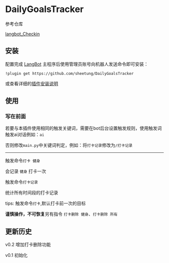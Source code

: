 # DailyGoalsTracker

参考仓库

[langbot_Checkin](https://github.com/GryllsGYS/langbot_Checkin)

## 安装

配置完成 [LangBot](https://github.com/RockChinQ/LangBot) 主程序后使用管理员账号向机器人发送命令即可安装：

```
!plugin get https://github.com/sheetung/DailyGoalsTracker
```
或查看详细的[插件安装说明](https://docs.langbot.app/plugin/plugin-intro.html#%E6%8F%92%E4%BB%B6%E7%94%A8%E6%B3%95)

## 使用

<!-- 插件开发者自行填写插件使用说明 -->
### 写在前面

若要与本插件使用相同的触发关键词，需要在bot后台设置触发规则，使用触发词触发ai对话例如：`ai`

否则修改`main.py`中关键词判定，例如：将`打卡记录`修改为`/打卡记录`

---

触发命令`打卡 健身`

会记录 `健身` 打卡一次

触发命令`打卡记录`

统计所有时间段的打卡记录

tips: 触发命令`打卡`,默认打卡前一次的目标

**谨慎操作，不可恢复**另有指令 `打卡删除 健身`、`打卡删除 所有`

## 更新历史

v0.2 增加打卡删除功能

v0.1 初始化

